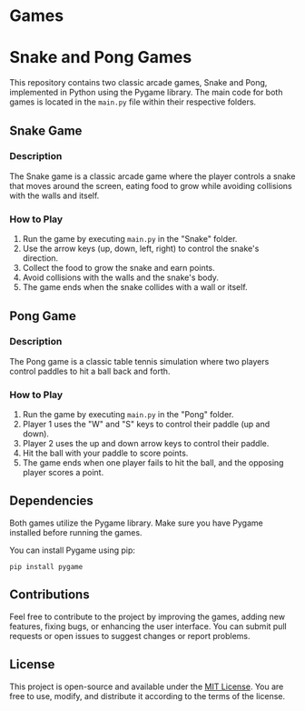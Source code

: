 # Games
# Snake and Pong Games

This repository contains two classic arcade games, Snake and Pong, implemented in Python using the Pygame library. The main code for both games is located in the `main.py` file within their respective folders.

## Snake Game

### Description

The Snake game is a classic arcade game where the player controls a snake that moves around the screen, eating food to grow while avoiding collisions with the walls and itself.

### How to Play

1. Run the game by executing `main.py` in the "Snake" folder.
2. Use the arrow keys (up, down, left, right) to control the snake's direction.
3. Collect the food to grow the snake and earn points.
4. Avoid collisions with the walls and the snake's body.
5. The game ends when the snake collides with a wall or itself.

## Pong Game

### Description

The Pong game is a classic table tennis simulation where two players control paddles to hit a ball back and forth.

### How to Play

1. Run the game by executing `main.py` in the "Pong" folder.
2. Player 1 uses the "W" and "S" keys to control their paddle (up and down).
3. Player 2 uses the up and down arrow keys to control their paddle.
4. Hit the ball with your paddle to score points.
5. The game ends when one player fails to hit the ball, and the opposing player scores a point.

## Dependencies

Both games utilize the Pygame library. Make sure you have Pygame installed before running the games.

You can install Pygame using pip:

```
pip install pygame
```

## Contributions

Feel free to contribute to the project by improving the games, adding new features, fixing bugs, or enhancing the user interface. You can submit pull requests or open issues to suggest changes or report problems.

## License

This project is open-source and available under the [MIT License](LICENSE). You are free to use, modify, and distribute it according to the terms of the license.
